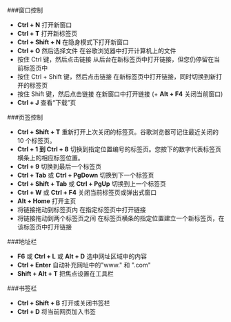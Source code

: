###窗口控制

+ **Ctrl + N** 打开新窗口 
+ **Ctrl + T** 打开新标签页 
+ **Ctrl + Shift + N** 在隐身模式下打开新窗口 
+ **Ctrl + O** 然后选择文件 在谷歌浏览器中打开计算机上的文件 
+ 按住 Ctrl 键，然后点击链接 从后台在新标签页中打开链接，但您仍停留在当前标签页中 
+ 按住 Ctrl + Shift 键，然后点击链接 在新标签页中打开链接，同时切换到新打开的标签页 
+ 按住 Shift 键，然后点击链接 在新窗口中打开链接 
(+ **Alt + F4** 关闭当前窗口)
+ **Ctrl + J** 查看“下载”页 

###页签控制

+ **Ctrl + Shift + T** 重新打开上次关闭的标签页。谷歌浏览器可记住最近关闭的 10 个标签页。
+ **Ctrl + 1 到 Ctrl + 8** 切换到指定位置编号的标签页。您按下的数字代表标签页横条上的相应标签位置。 
+ **Ctrl + 9** 切换到最后一个标签页 
+ **Ctrl + Tab** 或 **Ctrl + PgDown** 切换到下一个标签页 
+ **Ctrl + Shift + Tab** 或 **Ctrl + PgUp** 切换到上一个标签页 
+ **Ctrl + W** 或 **Ctrl + F4** 关闭当前标签页或弹出式窗口 
+ **Alt + Home** 打开主页
+ 将链接拖动到标签页内 在指定标签页中打开链接 
+ 将链接拖动到两个标签页之间 在标签页横条的指定位置建立一个新标签页，在该标签页中打开链接 

###地址栏

+ **F6** 或 **Ctrl + L** 或 **Alt + D** 选中网址区域中的内容
+ **Ctrl + Enter** 自动补充网址中的"www." 和 ".com"
+ **Shift + Alt + T** 把焦点设置在工具栏
 
###书签栏
 
+ **Ctrl + Shift + B** 打开或关闭书签栏
+ **Ctrl + D** 将当前网页加入书签
